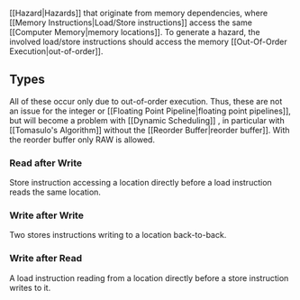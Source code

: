 [[Hazard|Hazards]] that originate from memory dependencies, where [[Memory Instructions|Load/Store instructions]] access the same [[Computer Memory|memory locations]]. To generate a hazard, the involved load/store instructions should access the memory [[Out-Of-Order Execution|out-of-order]].

## Types
All of these occur only due to out-of-order execution. Thus, these are not an issue for the integer or [[Floating Point Pipeline|floating point pipelines]], but will become a problem with [[Dynamic Scheduling]] , in particular with [[Tomasulo's Algorithm]] without the [[Reorder Buffer|reorder buffer]]. With the reorder buffer only RAW is allowed.

### Read after Write
Store instruction accessing a location directly before a load instruction reads the same location.

### Write after Write
Two stores instructions writing to a location back-to-back.

### Write after Read
A load instruction reading from a location directly before a store instruction writes to it.